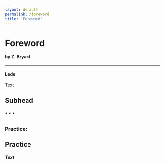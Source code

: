 ```yaml
---
layout: default
permalink: /foreword
title: 'Foreword'
---
```


# Foreword
#### by Z. Bryant

***

#### Lede

Text

## Subhead

###### • • •

### Practice:

## Practice<br/>
##### Text


